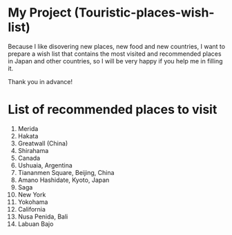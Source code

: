 # My Project (Touristic-places-wish-list)
Because I like disovering new places, new food and new countries, I want to prepare a wish list that contains the most visited and recommended places in Japan and other countries, so I will be very happy if you help me in filling it.

Thank you in advance!

# List of recommended places to visit
1. Merida
2. Hakata
3. Greatwall (China)
4. Shirahama
5. Canada
6. Ushuaia, Argentina
7. Tiananmen Square, Beijing, China
8. Amano Hashidate, Kyoto, Japan
9. Saga
10. New York
11. Yokohama
12. California
13. Nusa Penida, Bali
14. Labuan Bajo




